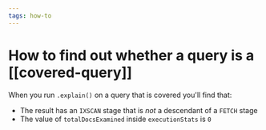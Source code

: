 ```yaml
---
tags: how-to
---
```


# How to find out whether a query is a [[covered-query]]
When you run `.explain()` on a query that is covered you'll find that:

* The result has an `IXSCAN` stage that is *not* a descendant of a `FETCH` stage
* The value of `totalDocsExamined` inside `executionStats` is `0`
